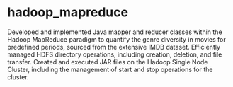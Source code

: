 # hadoop_mapreduce
Developed and implemented Java mapper and reducer classes within the Hadoop MapReduce paradigm to
quantify the genre diversity in movies for predefined periods, sourced from the extensive IMDB dataset. Efficiently managed HDFS directory operations, including creation, deletion, and file transfer. Created and executed JAR files on the Hadoop Single Node Cluster, including the management of start and stop operations for the cluster.

